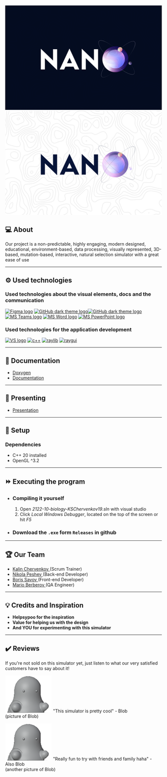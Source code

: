 <p align = "center">
  <img src="assets/logos/Logo_Dark.png#gh-dark-mode-only"/>
  <img src="assets/logos/Logo_Light.png#gh-light-mode-only"/>
</p>

## 💻 About
<p>Our project is a non-predictable, highly engaging, modern designed, educational, environment-based, data processing, visually represented, 3D-based, mutation-based, interactive, natural selection simulator with a great ease of use</p>

___
## ⚙️ Used technologies
### Used technologies about the visual elements, docs and the communication
<p align="left">
    <a href="https://www.figma.com/"><img src="https://img.icons8.com/color/344/figma--v1.png" alt="Figma logo" width=48px/></a>
    <a href="https://github.com/"><img src="https://img.icons8.com/ios/344/github--v1.png#gh-dark-mode-only" alt="GitHub dark theme logo" width=48px /><img src="https://i.ibb.co/Btcfrfc/image-4.png#gh-light-mode-only" alt="GitHub dark theme logo" width=48px /></a>
    <a href="https://www.microsoft.com/en-ww/microsoft-teams/log-in"><img src="https://img.icons8.com/color/344/microsoft-teams.png" alt = "MS Teams logo" width=48px /></a>
    <a href="https://www.microsoft.com/en-ww/microsoft-365/free-office-online-for-the-web"><img src="https://img.icons8.com/color/344/ms-word.png" alt="MS Word logo" width=48px /></a>
    <a href="https://www.microsoft.com/en-ww/microsoft-365/free-office-online-for-the-web"><img src="https://img.icons8.com/color/344/ms-powerpoint.png" alt="MS PowerPoint logo" width=48px /></a>
</p>

### Used technologies for the application development 
<p align="left">
    <a href="https://visualstudio.microsoft.com/"><img src="https://img.icons8.com/fluency/344/visual-studio.png" alt="VS logo" width=48px /></a>
    <a href="https://www.cplusplus.com/"><img src="https://img.icons8.com/color/344/c-plus-plus-logo.png" alt="c++" width=48px /></a>
    <a href="https://www.raylib.com/"><img src="https://upload.wikimedia.org/wikipedia/commons/f/f4/Raylib_logo.png" alt="raylib" width=48px /></a>
    <a href="https://github.com/raysan5/raygui"><img src="https://github.com/raysan5/raygui/raw/master/logo/raygui_256x256.png" alt="raygui" width=48px /></a>
</p>

___
## 📄 Documentation
  - [Doxygen](https://mcberberov19.github.io/Nano-Documentation/)
  - [Documentation](https://www.youtube.com/watch?v=dQw4w9WgXcQ)

  ___
## 📖 Presenting
- [Presentation](https://www.youtube.com/watch?v=dQw4w9WgXcQ)

___
## 💽 Setup
### Dependencies
- C++ 20 installed
- OpenGL ^3.2

___
## ⏩ Executing the program
- ### Compiling it yourself
  1. Open <I>2122-10-biology-KSChervenkov19.sln</I> with visual studio
  1. Click <I>Local Windows Debugger</I>, located on the top of the screen or hit <I>F5</I>

- ### Download the `.exe` form `Releases` in github

___
## 🏆 Our Team

- <a href = "https://github.com/KSChervenkov19"> Kalin Chervenkov </a> (Scrum Trainer)
- <a href = "https://github.com/NDPeshev19"> Nikola Peshev </a> (Back-end Developer)
- <a href = "https://github.com/BNSavov19"> Boris Savov </a> (Front-end Developer)
- <a href = "https://github.com/MCBerberov19"> Mario Berberov </a> (QA Engineer)

___
## 💡 Credits and Inspiration
- **Helpsypoo for the inspiration**
- **Value for helping us with the design**
- **And YOU for experimenting with this simulator**

___
## ✔️ Reviews
If you're not sold on this simulator yet, just listen to what our very satisfied customers have to say about it!

![Picture](assets/Blob.png) "This simulator is pretty cool" - Blob <br>
    (picture of Blob)

![Picture](assets/Blob.png) "Really fun to try with friends and family haha" - Also Blob <br>
    (another picture of Blob)
